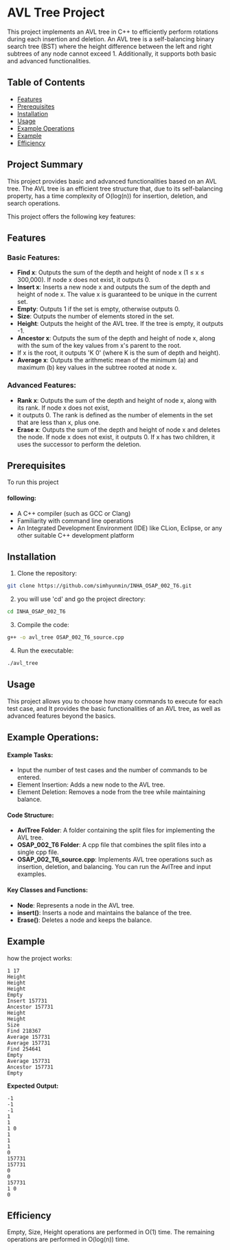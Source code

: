 # AVL Tree Project
This project implements an AVL tree in C++ to efficiently perform rotations during each insertion and deletion. An AVL tree is a self-balancing binary search tree (BST) where the height difference between the left and right subtrees of any node cannot exceed 1. Additionally, it supports both basic and advanced functionalities.

## Table of Contents
- [Features](#features)
- [Prerequisites](#prerequisites)
- [Installation](#installation)
- [Usage](#usage)
- [Example Operations](#example-Operations)
- [Example](#example)
- [Efficiency](#efficiency)


## Project Summary
This project provides basic and advanced functionalities based on an AVL tree. The AVL tree is an efficient tree structure that, due to its self-balancing property, has a time complexity of O(log(n)) for insertion, deletion, and search operations. 

This project offers the following key features:

## Features

### Basic Features:
- **Find x**: Outputs the sum of the depth and height of node x (1 ≤ x ≤ 300,000). If node x does not exist, it outputs 0.
- **Insert x**: Inserts a new node x and outputs the sum of the depth and height of node x. The value x is guaranteed to be unique in the current set.
- **Empty**: Outputs 1 if the set is empty, otherwise outputs 0.
- **Size**: Outputs the number of elements stored in the set.
- **Height**: Outputs the height of the AVL tree. If the tree is empty, it outputs -1.
- **Ancestor x**: Outputs the sum of the depth and height of node x, along with the sum of the key values from x's parent to the root.
- If x is the root, it outputs 'K 0' (where K is the sum of depth and height).
- **Average x**: Outputs the arithmetic mean of the minimum (a) and maximum (b) key values in the subtree rooted at node x.
### Advanced Features:
- **Rank x**: Outputs the sum of the depth and height of node x, along with its rank. If node x does not exist,
- it outputs 0. The rank is defined as the number of elements in the set that are less than x, plus one.
- **Erase x**: Outputs the sum of the depth and height of node x and deletes the node. If node x does not exist, it outputs 0. If x has two children, it uses the successor to perform the deletion.

## Prerequisites
To run this project

#### following:
- A C++ compiler (such as GCC or Clang)
- Familiarity with command line operations
- An Integrated Development Environment (IDE) like CLion, Eclipse, or any other suitable C++ development platform

## Installation

1. Clone the repository:
```bash
git clone https://github.com/simhyunmin/INHA_OSAP_002_T6.git
```

2. you will use 'cd' and go the project directory:
```bash
cd INHA_OSAP_002_T6
```

3. Compile the code:
```bash
g++ -o avl_tree OSAP_002_T6_source.cpp
```

4. Run the executable:
```bash
./avl_tree
```

## Usage
This project allows you to choose how many commands to execute for each test case, and It provides the basic functionalities of an AVL tree, as well as advanced features beyond the basics.

## Example Operations:

#### Example Tasks:
- Input the number of test cases and the number of commands to be entered.
- Element Insertion: Adds a new node to the AVL tree.
- Element Deletion: Removes a node from the tree while maintaining balance.

#### Code Structure:

- **AvlTree Folder**: A folder containing the split files for implementing the AVL tree.
- **OSAP_002_T6 Folder**: A cpp file that combines the split files into a single cpp file.
- **OSAP_002_T6_source.cpp**: Implements AVL tree operations such as insertion, deletion, and balancing. You can run the AvlTree and input examples.

#### Key Classes and Functions:

- **Node**: Represents a node in the AVL tree.
- **insert()**: Inserts a node and maintains the balance of the tree.
- **Erase()**: Deletes a node and keeps the balance.

## Example
how the project works:

```shell
1 17
Height
Height
Height
Empty
Insert 157731
Ancestor 157731
Height
Height
Size
Find 218367
Average 157731
Average 157731
Find 254641
Empty
Average 157731
Ancestor 157731
Empty
```

**Expected Output:**

```shell
-1
-1
-1
1
1
1 0
1
1
1
0
157731
157731
0
0
157731
1 0
0
```
## Efficiency
Empty, Size, Height operations are performed in O(1) time.
The remaining operations are performed in O(log(n)) time.
